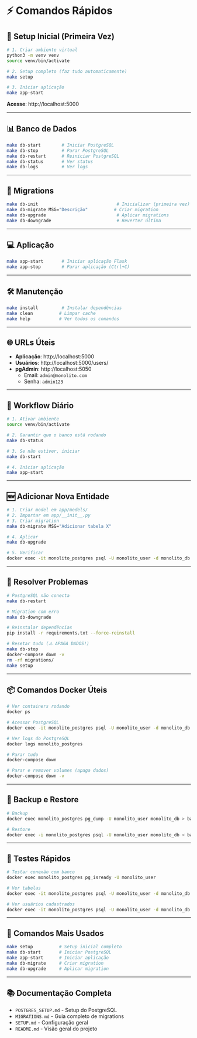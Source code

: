 # ⚡ Comandos Rápidos

## 🚀 Setup Inicial (Primeira Vez)

```bash
# 1. Criar ambiente virtual
python3 -m venv venv
source venv/bin/activate

# 2. Setup completo (faz tudo automaticamente)
make setup

# 3. Iniciar aplicação
make app-start
```

**Acesse**: http://localhost:5000

---

## 📊 Banco de Dados

```bash
make db-start        # Iniciar PostgreSQL
make db-stop         # Parar PostgreSQL
make db-restart      # Reiniciar PostgreSQL
make db-status       # Ver status
make db-logs         # Ver logs
```

---

## 🔄 Migrations

```bash
make db-init                              # Inicializar (primeira vez)
make db-migrate MSG="Descrição"          # Criar migration
make db-upgrade                           # Aplicar migrations
make db-downgrade                         # Reverter última
```

---

## 💻 Aplicação

```bash
make app-start       # Iniciar aplicação Flask
make app-stop        # Parar aplicação (Ctrl+C)
```

---

## 🛠️ Manutenção

```bash
make install         # Instalar dependências
make clean          # Limpar cache
make help           # Ver todos os comandos
```

---

## 🌐 URLs Úteis

- **Aplicação**: http://localhost:5000
- **Usuários**: http://localhost:5000/users/
- **pgAdmin**: http://localhost:5050
  - Email: `admin@monolito.com`
  - Senha: `admin123`

---

## 📝 Workflow Diário

```bash
# 1. Ativar ambiente
source venv/bin/activate

# 2. Garantir que o banco está rodando
make db-status

# 3. Se não estiver, iniciar
make db-start

# 4. Iniciar aplicação
make app-start
```

---

## 🆕 Adicionar Nova Entidade

```bash
# 1. Criar model em app/models/
# 2. Importar em app/__init__.py
# 3. Criar migration
make db-migrate MSG="Adicionar tabela X"

# 4. Aplicar
make db-upgrade

# 5. Verificar
docker exec -it monolito_postgres psql -U monolito_user -d monolito_db -c "\dt"
```

---

## 🐛 Resolver Problemas

```bash
# PostgreSQL não conecta
make db-restart

# Migration com erro
make db-downgrade

# Reinstalar dependências
pip install -r requirements.txt --force-reinstall

# Resetar tudo (⚠️ APAGA DADOS!)
make db-stop
docker-compose down -v
rm -rf migrations/
make setup
```

---

## 📦 Comandos Docker Úteis

```bash
# Ver containers rodando
docker ps

# Acessar PostgreSQL
docker exec -it monolito_postgres psql -U monolito_user -d monolito_db

# Ver logs do PostgreSQL
docker logs monolito_postgres

# Parar tudo
docker-compose down

# Parar e remover volumes (apaga dados)
docker-compose down -v
```

---

## 💾 Backup e Restore

```bash
# Backup
docker exec monolito_postgres pg_dump -U monolito_user monolito_db > backup_$(date +%Y%m%d).sql

# Restore
docker exec -i monolito_postgres psql -U monolito_user monolito_db < backup_20241016.sql
```

---

## 🧪 Testes Rápidos

```bash
# Testar conexão com banco
docker exec monolito_postgres pg_isready -U monolito_user

# Ver tabelas
docker exec -it monolito_postgres psql -U monolito_user -d monolito_db -c "\dt"

# Ver usuários cadastrados
docker exec -it monolito_postgres psql -U monolito_user -d monolito_db -c "SELECT id, name, email, username FROM users;"
```

---

## 🎯 Comandos Mais Usados

```bash
make setup          # Setup inicial completo
make db-start       # Iniciar PostgreSQL
make app-start      # Iniciar aplicação
make db-migrate     # Criar migration
make db-upgrade     # Aplicar migration
```

---

## 📚 Documentação Completa

- `POSTGRES_SETUP.md` - Setup do PostgreSQL
- `MIGRATIONS.md` - Guia completo de migrations
- `SETUP.md` - Configuração geral
- `README.md` - Visão geral do projeto


